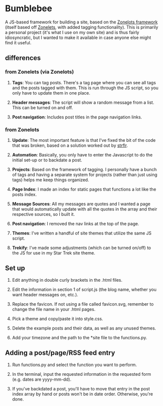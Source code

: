 # Bumblebee

A JS-based framework for building a site, based on the [Zonelots framework](https://codeberg.org/01bbl/Zonelots) (itself based off [Zonelets](https://zonelets.net/), with added tagging functionality). This is primarily a personal project (it's what I use on my own site) and is thus fairly idiosyncratic, but I wanted to make it available in case anyone else might find it useful.

## differences

### from Zonelets (via Zonelots)

1. **Tags**: You can tag posts. There's a tag page where you can see all tags and the posts tagged with them. This is run through the JS script, so you only have to update them in one place.

2. **Header messages**: The script will show a random message from a list. This can be turned on and off.

3. **Post navigation**: Includes post titles in the page navigation links.

### from Zonelots

1. **Update**: The most important feature is that I've fixed the bit of the code that was broken, based on a solution worked out by [strflr](https://strflr.neocities.org/blog/posts/2024-03-24-Zonelots-Fix).

2. **Automation**: Basically, you only have to enter the Javascript to do the initial set-up or to backdate a post.

3. **Projects**: Based on the framework of tagging. I personally have a bunch of tags and having a separate system for projects (rather than just using tags) helps me keep things organized.

4. **Page Index**: I made an index for static pages that functions a lot like the posts index.

5. **Message Sources**: All my messages are quotes and I wanted a page that would automatically update with all the quotes in the array and their respective sources, so I built it.

5. **Post navigation**: I removed the nav links at the top of the page.

6. **Themes**: I've written a handful of site themes that utilize the same JS script.

7. **Trekify**: I've made some adjustments (which can be turned on/off) to the JS for use in my Star Trek site theme.

## Set up

1. Edit anything in double curly brackets in the .html files.

2. Edit the information in section 1 of script.js (the blog name, whether you want header messages on, etc.).

3. Replace the favicon. If not using a file called favicon.svg, remember to change the file name in your .html pages.

3. Pick a theme and copy/paste it into style.css.

4. Delete the example posts and their data, as well as any unused themes.

5. Add your timezone and the path to the *site file to the functions.py.

## Adding a post/page/RSS feed entry

1. Run functions.py and select the function you want to perform.

2. In the terminal, input the requested information in the requested form (e.g. dates are yyyy-mm-dd).

3. If you've backdated a post, you'll have to move that entry in the post index array by hand or posts won't be in date order. Otherwise, you're done.